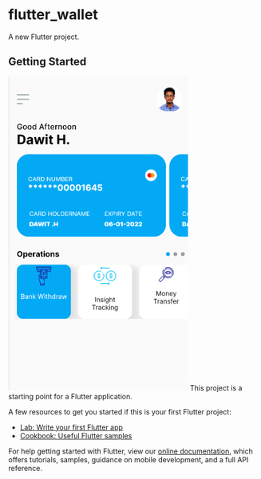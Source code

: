 # flutter_wallet

A new Flutter project.

## Getting Started
<img src="https://github.com/Dawith305/flutter-wallet-app/blob/main/wallet_app_screenshot.PNG" width="360" height="630">
This project is a starting point for a Flutter application.

A few resources to get you started if this is your first Flutter project:

- [Lab: Write your first Flutter app](https://flutter.dev/docs/get-started/codelab)
- [Cookbook: Useful Flutter samples](https://flutter.dev/docs/cookbook)

For help getting started with Flutter, view our
[online documentation](https://flutter.dev/docs), which offers tutorials,
samples, guidance on mobile development, and a full API reference.

